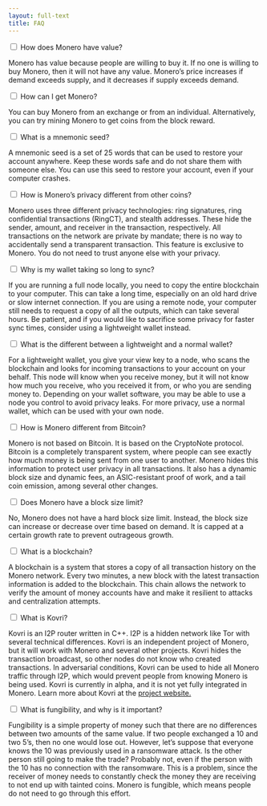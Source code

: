 ```yaml
---
layout: full-text
title: FAQ
---
```


<div class="tab">
    <input id="tab-one" type="checkbox" name="tabs" class="accordian">
    <label for="tab-one" class="accordian">How does Monero have value?</label>
    
<div class="tab-content" markdown="1">

Monero has value because people are willing to buy it. If no one is willing to buy Monero, then it will not have any value. Monero’s price increases if demand exceeds supply, and it decreases if supply exceeds demand.

</div>

</div>

<div class="tab">
    <input id="tab-two" type="checkbox" name="tabs" class="accordian">
    <label for="tab-two" class="accordian">How can I get Monero?</label>
    
<div class="tab-content" markdown="1">

You can buy Monero from an exchange or from an individual. Alternatively, you can try mining Monero to get coins from the block reward.
</div>

</div>

<div class="tab">
    <input id="tab-three" type="checkbox" name="tabs" class="accordian">
    <label for="tab-three" class="accordian">What is a mnemonic seed?</label>
    
<div class="tab-content" markdown="1">

A mnemonic seed is a set of 25 words that can be used to restore your account anywhere. Keep these words safe and do not share them with someone else. You can use this seed to restore your account, even if your computer crashes.
</div>

</div>

<div class="tab">
    <input id="tab-four" type="checkbox" name="tabs" class="accordian">
    <label for="tab-four" class="accordian">How is Monero’s privacy different from other coins?</label>
    
<div class="tab-content" markdown="1">

Monero uses three different privacy technologies: ring signatures, ring confidential transactions (RingCT), and stealth addresses. These hide the sender, amount, and receiver in the transaction, respectively. All transactions on the network are private by mandate; there is no way to accidentally send a transparent transaction. This feature is exclusive to Monero. You do not need to trust anyone else with your privacy.
</div>

</div>

<div class="tab">
    <input id="tab-five" type="checkbox" name="tabs" class="accordian">
    <label for="tab-five" class="accordian">Why is my wallet taking so long to sync?</label>
    
<div class="tab-content" markdown="1">

If you are running a full node locally, you need to copy the entire blockchain to your computer. This can take a long time, especially on an old hard drive or slow internet connection. If you are using a remote node, your computer still needs to request a copy of all the outputs, which can take several hours. Be patient, and if you would like to sacrifice some privacy for faster sync times, consider using a lightweight wallet instead.
</div>

</div>

<div class="tab">
    <input id="tab-six" type="checkbox" name="tabs" class="accordian">
    <label for="tab-six" class="accordian">What is the different between a lightweight and a normal wallet?</label>
    
<div class="tab-content" markdown="1">

For a lightweight wallet, you give your view key to a node, who scans the blockchain and looks for incoming transactions to your account on your behalf. This node will know when you receive money, but it will not know how much you receive, who you received it from, or who you are sending money to. Depending on your wallet software, you may be able to use a node you control to avoid privacy leaks. For more privacy, use a normal wallet, which can be used with your own node.
</div>

</div>

<div class="tab">
    <input id="tab-seven" type="checkbox" name="tabs" class="accordian">
    <label for="tab-seven" class="accordian">How is Monero different from Bitcoin?</label>
    
<div class="tab-content" markdown="1">

Monero is not based on Bitcoin. It is based on the CryptoNote protocol. Bitcoin is a completely transparent system, where people can see exactly how much money is being sent from one user to another. Monero hides this information to protect user privacy in all transactions. It also has a dynamic block size and dynamic fees, an ASIC-resistant proof of work, and a tail coin emission, among several other changes.
</div>

</div>

<div class="tab">
    <input id="tab-eight" type="checkbox" name="tabs" class="accordian">
    <label for="tab-eight" class="accordian">Does Monero have a block size limit?</label>
    
<div class="tab-content" markdown="1">

No, Monero does not have a hard block size limit. Instead, the block size can increase or decrease over time based on demand. It is capped at a certain growth rate to prevent outrageous growth.
</div>

</div>

<div class="tab">
    <input id="tab-nine" type="checkbox" name="tabs" class="accordian">
    <label for="tab-nine" class="accordian">What is a blockchain?</label>
    
<div class="tab-content" markdown="1">

A blockchain is a system that stores a copy of all transaction history on the Monero network. Every two minutes, a new block with the latest transaction information is added to the blockchain. This chain allows the network to verify the amount of money accounts have and make it resilient to attacks and centralization attempts.
</div>

</div>

<div class="tab">
    <input id="tab-ten" type="checkbox" name="tabs" class="accordian">
    <label for="tab-ten" class="accordian">What is Kovri?</label>
    
<div class="tab-content" markdown="1">

Kovri is an I2P router written in C++. I2P is a hidden network like Tor with several technical differences. Kovri is an independent project of Monero, but it will work with Monero and several other projects. Kovri hides the transaction broadcast, so other nodes do not know who created transactions. In adversarial conditions, Kovri can be used to hide all Monero traffic through I2P, which would prevent people from knowing Monero is being used. Kovri is currently in alpha, and it is not yet fully integrated in Monero. Learn more about Kovri at the [project website.](https://getkovri.org)
</div>

</div>

<div class="tab">
    <input id="tab-eleven" type="checkbox" name="tabs" class="accordian">
    <label for="tab-eleven" class="accordian">What is fungibility, and why is it important?</label>
    
<div class="tab-content" markdown="1">

Fungibility is a simple property of money such that there are no differences between two amounts of the same value. If two people exchanged a 10 and two 5’s, then no one would lose out. However, let’s suppose that everyone knows the 10 was previously used in a ransomware attack. Is the other person still going to make the trade? Probably not, even if the person with the 10 has no connection with the ransomware. This is a problem, since the receiver of money needs to constantly check the money they are receiving to not end up with tainted coins. Monero is fungible, which means people do not need to go through this effort.
</div>

</div>
